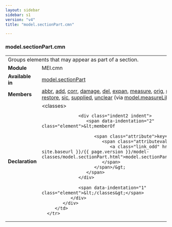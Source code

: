 ```yaml
---
layout: sidebar
sidebar: s1
version: "v4"
title: "model.sectionPart.cmn"

---
```


<div class="classSpec model">
   <h3 id="model.sectionPart.cmn">model.sectionPart.cmn</h3>
   <table class="wovenodd">
      <tr>
         <td colspan="2" class="wovenodd-col2">Groups elements that may appear as part of a section.</td>
      </tr>
      <tr>
         <td class="wovenodd-col1">
            <strong>Module</strong>
         </td>
         <td class="wovenodd-col2">MEI.cmn</td>
      </tr>
      <tr>
         <td class="wovenodd-col1">
            <strong>Available in</strong>
         </td>
         <td class="wovenodd-col2">
            <div class="parent">
               <div>
                  <a class="link_odd_classSpec" href="{{ site.baseurl }}/{{ page.version }}/model-classes/model.sectionPart.html">model.sectionPart</a>
               </div>
            </div>
         </td>
      </tr>
      <tr>
         <td class="wovenodd-col1">
            <strong>Members</strong>
         </td>
         <td class="wovenodd-col2">
            <div class="parent">
               <div>
                  <a class="link_odd_elementSpec" href="{{ site.baseurl }}/{{ page.version }}/model-classes/abbr.html">abbr</a>, 
                  <a class="link_odd_elementSpec" href="{{ site.baseurl }}/{{ page.version }}/model-classes/add.html">add</a>, 
                  <a class="link_odd_elementSpec" href="{{ site.baseurl }}/{{ page.version }}/model-classes/corr.html">corr</a>, 
                  <a class="link_odd_elementSpec" href="{{ site.baseurl }}/{{ page.version }}/model-classes/damage.html">damage</a>, 
                  <a class="link_odd_elementSpec" href="{{ site.baseurl }}/{{ page.version }}/model-classes/del.html">del</a>, 
                  <a class="link_odd_elementSpec" href="{{ site.baseurl }}/{{ page.version }}/model-classes/expan.html">expan</a>, 
                  <a class="link_odd_elementSpec" href="{{ site.baseurl }}/{{ page.version }}/model-classes/measure.html">measure</a>, 
                  <a class="link_odd_elementSpec" href="{{ site.baseurl }}/{{ page.version }}/model-classes/orig.html">orig</a>, 
                  <a class="link_odd_elementSpec" href="{{ site.baseurl }}/{{ page.version }}/model-classes/reg.html">reg</a>, 
                  <a class="link_odd_elementSpec" href="{{ site.baseurl }}/{{ page.version }}/model-classes/restore.html">restore</a>, 
                  <a class="link_odd_elementSpec" href="{{ site.baseurl }}/{{ page.version }}/model-classes/sic.html">sic</a>, 
                  <a class="link_odd_elementSpec" href="{{ site.baseurl }}/{{ page.version }}/model-classes/supplied.html">supplied</a>, 
                  <a class="link_odd_elementSpec" href="{{ site.baseurl }}/{{ page.version }}/model-classes/unclear.html">unclear</a>
                  <span> (via 
                     <a class="link_odd_classSpec" href="{{ site.baseurl }}/{{ page.version }}/model-classes/model.measureLike.html">model.measureLike</a>)
                  </span>
               </div>
            </div>
         </td>
      </tr>
      <tr>
         <td class="wovenodd-col1">
            <strong>Declaration</strong>
         </td>
         <td class="wovenodd-col2">
            <div xml:space="preserve" class="pre">
               <div class="indent1 indent">
                  <span data-indentation="1" class="element">&lt;classes&gt;</span>
                  
                  <div class="indent2 indent">
                     <span data-indentation="2" class="element">&lt;memberOf
                        
                        <span class="attribute">key=
                           <span class="attributevalue">"
                              <a class="link_odd" href="{{ site.baseurl }}/{{ page.version }}/model-classes/model.sectionPart.html">model.sectionPart</a>"
                           </span>
                        </span>/&gt;
                     </span>
                  </div>
                  
                  <span data-indentation="1" class="element">&lt;/classes&gt;</span>
               </div>
            </div>
         </td>
      </tr>
   </table>
</div>
